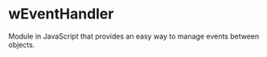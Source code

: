 # wEventHandler
Module in JavaScript that provides an easy way to manage events between objects.










